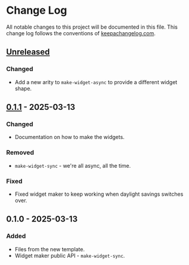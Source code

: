 # Change Log
All notable changes to this project will be documented in this file. This change log follows the conventions of [keepachangelog.com](http://keepachangelog.com/).

## [Unreleased]
### Changed
- Add a new arity to `make-widget-async` to provide a different widget shape.

## [0.1.1] - 2025-03-13
### Changed
- Documentation on how to make the widgets.

### Removed
- `make-widget-sync` - we're all async, all the time.

### Fixed
- Fixed widget maker to keep working when daylight savings switches over.

## 0.1.0 - 2025-03-13
### Added
- Files from the new template.
- Widget maker public API - `make-widget-sync`.

[Unreleased]: https://sourcehost.site/your-name/tenkeylyser/compare/0.1.1...HEAD
[0.1.1]: https://sourcehost.site/your-name/tenkeylyser/compare/0.1.0...0.1.1
